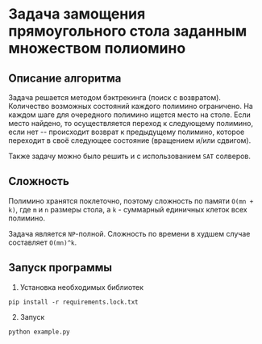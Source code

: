 # Задача замощения прямоугольного стола заданным множеством полиомино

## Описание алгоритма
Задача решается методом бэктрекинга (поиск с возвратом). Количество возможных состояний каждого полимино ограничено. На каждом шаге для очередного полимино ищется место на столе. Если место найдено, то осуществляется переход к следующему полимино, если нет -- происходит возврат к предыдущему полимино, которое переходит в своё следующее состояние (вращением и/или сдвигом).

Также задачу можно было решить и с использованием `SAT` солверов.

## Сложность
Полимино хранятся поклеточно, поэтому сложность по памяти `O(mn + k)`, где `m` и `n` размеры стола, а `k` - суммарный единичных клеток всех полимино.

Задача является `NP`-полной. Сложность по времени в худшем случае составляет `O(mn)^k`.


## Запуск программы
1. Установка необходимых библиотек
```shell
pip install -r requirements.lock.txt
```
2. Запуск
```shell
python example.py
```
